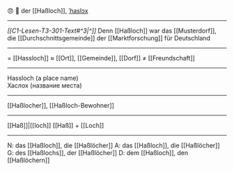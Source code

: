 😠 🔵 der [[Haßloch]], [ˈhaslɔx](https://youglish.com/pronounce/Haßloch/german)

---
*[[C1-Lesen-T3-301-Text#^3|^]]* Denn [[Haßloch]] war das [[Musterdorf]], die [[Durchschnittsgemeinde]] der [[Marktforschung]] für Deutschland

---
= [[Hassloch]]
≈ [[Ort]], [[Gemeinde]], [[Dorf]]
≠ [[Freundschaft]]

---
Hassloch (a place name)  
Хаслох (название места)

---
[[Haßlocher]], [[Haßloch-Bewohner]]

---
[[Haß]]|[[loch]]
[[Haß]] + [[Loch]]


---
N: das [[Haßloch]], die [[Haßlöcher]]
A: das [[Haßloch]], die [[Haßlöcher]]
G: des [[Haßlochs]], der [[Haßlöcher]]
D: dem [[Haßloch]], den [[Haßlöchern]]
